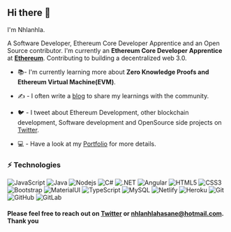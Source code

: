 ## Hi there 👋

 I'm Nhlanhla. 

A Software Developer, Ethereum Core Developer Apprentice and an Open Source contributor. I'm currently an **Ethereum Core Developer Apprentice** at **[Ethereum](http://www.ethereum.org/)**.
Contributing to building a decentralized web 3.0.

- 📚- I'm currently learning more about **Zero Knowledge Proofs and Ethereum Virtual Machine(EVM)**.

- :writing_hand: - I often write a [blog](https://hackmd.io/@Nhlanhla) to share my learnings with the community.

- :bird: - I tweet about Ethereum Development, other blockchain development, Software development and OpenSource side projects on [Twitter](https://twitter.com/ZKTriumph).

- :computer: - Have a look at my [Portfolio](https://nhlanhlahasane.netlify.app) for more details.

### ⚡ Technologies

![JavaScript](https://img.shields.io/badge/JavaScript-F7DF1E?style=for-the-badge&logo=javascript&logoColor=black)
![Java](https://img.shields.io/badge/Java-ED8B00?style=for-the-badge&logo=java&logoColor=white)
![Nodejs](https://img.shields.io/badge/Node.js-43853D?style=for-the-badge&logo=node.js&logoColor=black)
![C#](https://img.shields.io/badge/C%23-239120?style=for-the-badge&logo=c-sharp&logoColor=white)
![.NET](https://img.shields.io/badge/.NET-5C2D91?style=for-the-badge&logo=.net&logoColor=white)
![Angular](https://img.shields.io/badge/Angular-DD0031?style=for-the-badge&logo=angular&logoColor=white)
![HTML5](https://img.shields.io/badge/HTML5-E34F26?style=for-the-badge&logo=html5&logoColor=white)
![CSS3](https://img.shields.io/badge/CSS3-1572B6?style=for-the-badge&logo=css3&logoColor=white)
![Bootstrap](https://img.shields.io/badge/Bootstrap-563D7C?style=for-the-badge&logo=bootstrap&logoColor=white)
![MaterialUI](https://img.shields.io/badge/Material--UI-0081CB?style=for-the-badge&logo=material-ui&logoColor=white)
![TypeScript](https://img.shields.io/badge/TypeScript-007ACC?style=for-the-badge&logo=typescript&logoColor=white)
![MySQL](https://img.shields.io/badge/MySQL-00000F?style=for-the-badge&logo=mysql&logoColor=white)
![Netlify](https://img.shields.io/badge/Netlify-00C7B7?style=for-the-badge&logo=netlify&logoColor=white)
![Heroku](https://img.shields.io/badge/Heroku-430098?style=for-the-badge&logo=heroku&logoColor=white)
![Git](https://img.shields.io/badge/-Git-black?style=flat-square&logo=git)
![GitHub](https://img.shields.io/badge/GitHub-100000?style=for-the-badge&logo=github&logoColor=white)
![GitLab](https://img.shields.io/badge/GitLab-330F63?style=for-the-badge&logo=gitlab&logoColor=white)






 #### Please feel free to reach out on **[Twitter](https://twitter.com/Nhlanhla_ILLOT)** or **nhlanhlahasane@hotmail.com**. <br />Thank you
